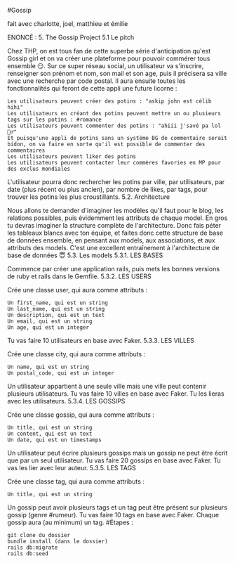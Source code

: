 #Gossip

fait avec charlotte, joel, matthieu et émilie

ENONCÉ : 5. The Gossip Project
5.1 Le pitch

Chez THP, on est tous fan de cette superbe série d'anticipation qu'est Gossip girl et on va créer une plateforme pour pouvoir commérer tous ensemble 😏. Sur ce super réseau social, un utilisateur va s'inscrire, renseigner son prénom et nom, son mail et son age, puis il précisera sa ville avec une recherche par code postal. Il aura ensuite toutes les fonctionnalités qui feront de cette appli une future licorne :

    Les utilisateurs peuvent créer des potins : "askip john est célib hihi"
    Les utilisateurs en créant des potins peuvent mettre un ou plusieurs tags sur les potins : #romance
    Les utilisateurs peuvent commenter des potins : "ahiii j'savé pa lol 💁‍♂️"
    Et puisqu'une appli de potins sans un système BG de commentaire serait bidon, on va faire en sorte qu'il est possible de commenter des commentaires
    Les utilisateurs peuvent liker des potins
    Les utilisateurs peuvent contacter leur commères favories en MP pour des exclus mondiales

L'utilisateur pourra donc rechercher les potins par ville, par utilisateurs, par date (plus récent ou plus ancien), par nombre de likes, par tags, pour trouver les potins les plus croustillants.
5.2. Architecture

Nous allons te demander d'imaginer les modèles qu'il faut pour le blog, les relations possibles, puis évidemment les attributs de chaque model. En gros tu devras imaginer la structure complète de l'architecture. Donc fais péter les tableaux blancs avec ton équipe, et faites donc cette structure de base de données ensemble, en pensant aux models, aux associations, et aux attributs des models. C'est une excellent entraînement à l'architecture de base de données 😇
5.3. Les models
5.3.1. LES BASES

Commence par créer une application rails, puis mets les bonnes versions de ruby et rails dans le Gemfile.
5.3.2. LES USERS

Crée une classe user, qui aura comme attributs :

    Un first_name, qui est un string
    Un last_name, qui est un string
    Un description, qui est un text
    Un email, qui est un string
    Un age, qui est un integer

Tu vas faire 10 utilisateurs en base avec Faker.
5.3.3. LES VILLES

Crée une classe city, qui aura comme attributs :

    Un name, qui est un string
    Un postal_code, qui est un integer

Un utilisateur appartient à une seule ville mais une ville peut contenir plusieurs utilisateurs. Tu vas faire 10 villes en base avec Faker. Tu les lieras avec les utilisateurs.
5.3.4. LES GOSSIPS

Crée une classe gossip, qui aura comme attributs :

    Un title, qui est un string
    Un content, qui est un text
    Un date, qui est un timestamps

Un utilisateur peut écrire plusieurs gossips mais un gossip ne peut être écrit que par un seul utilisateur. Tu vas faire 20 gossips en base avec Faker. Tu vas les lier avec leur auteur.
5.3.5. LES TAGS

Crée une classe tag, qui aura comme attributs :

    Un title, qui est un string

Un gossip peut avoir plusieurs tags et un tag peut être présent sur plusieurs gossip (genre #rumeur). Tu vas faire 10 tags en base avec Faker. Chaque gossip aura (au minimum) un tag.
#Etapes :

    git clone du dossier
    bundle install (dans le dossier)
    rails db:migrate
    rails db:seed
